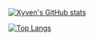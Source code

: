 [![Xyven's GitHub stats](https://github-readme-stats.vercel.app/api?username=xyven1&theme=dark)](https://github.com/anuraghazra/github-readme-stats)


[![Top Langs](https://github-readme-stats.vercel.app/api/top-langs/?username=xyven1&theme=dark&langs_count=10&layout=compact&size_weight=.8&count_weight=.2)](https://github.com/anuraghazra/github-readme-stats)
